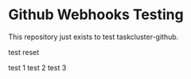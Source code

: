 # Github Webhooks Testing
This repository just exists to test taskcluster-github.

test reset

test 1
test 2
test 3
